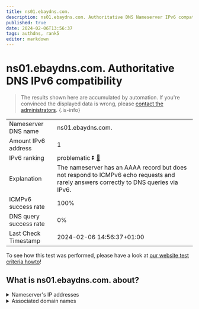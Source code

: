 ```yaml
---
title: ns01.ebaydns.com.
description: ns01.ebaydns.com. Authoritative DNS Nameserver IPv6 compatibility
published: true
date: 2024-02-06T13:56:37
tags: authdns, rank5
editor: markdown
---
```


# ns01.ebaydns.com. Authoritative DNS IPv6 compatibility

> The results shown here are accumulated by automation. If you're convinced the displayed data is wrong, please [contact the administrators](/howto/chat). 
{.is-info}




|   |   |
| - | - |
| Nameserver DNS name | ns01.ebaydns.com.
| Amount IPv6 address | 1
| IPv6 ranking | problematic :arrow_double_down: [🔗](/howto/ranking) |
| Explanation | The nameserver has an AAAA record but does not respond to ICMPv6 echo requests and rarely answers correctly to DNS queries via IPv6. |
| ICMPv6 success rate | 100%|
| DNS query success rate | 0% |
| Last Check Timestamp | 2024-02-06 14:56:37+01:00 |

To see how this test was performed, please have a look at [our website test criteria howto](/howto/testcriteria/authdns)!


## What is ns01.ebaydns.com. about?




<details>
<summary>Nameserver's IP addresses</summary>

2607:f740:e642::1

</details>



<details>
<summary>Associated domain names</summary>

www.ebay.com

</details>
